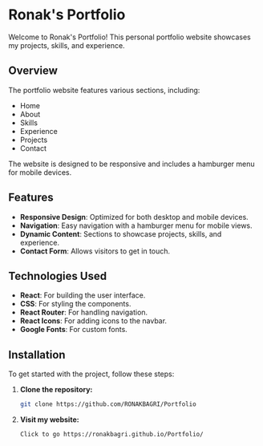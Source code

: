 # Ronak's Portfolio

Welcome to Ronak's Portfolio! This personal portfolio website showcases my projects, skills, and experience.

## Overview

The portfolio website features various sections, including:
- Home
- About
- Skills
- Experience
- Projects
- Contact

The website is designed to be responsive and includes a hamburger menu for mobile devices.

## Features

- **Responsive Design**: Optimized for both desktop and mobile devices.
- **Navigation**: Easy navigation with a hamburger menu for mobile views.
- **Dynamic Content**: Sections to showcase projects, skills, and experience.
- **Contact Form**: Allows visitors to get in touch.

## Technologies Used

- **React**: For building the user interface.
- **CSS**: For styling the components.
- **React Router**: For handling navigation.
- **React Icons**: For adding icons to the navbar.
- **Google Fonts**: For custom fonts.

## Installation

To get started with the project, follow these steps:

1. **Clone the repository:**

   ```bash
   git clone https://github.com/RONAKBAGRI/Portfolio

2. **Visit my website:**
   ```bash
   Click to go https://ronakbagri.github.io/Portfolio/
   